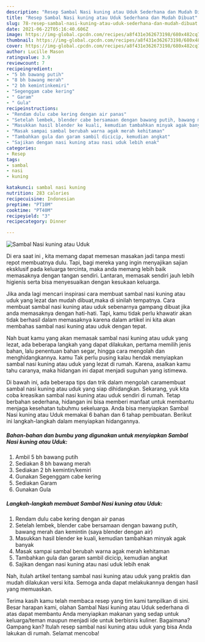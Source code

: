 ```yaml
---
description: "Resep Sambal Nasi kuning atau Uduk Sederhana dan Mudah Dibuat"
title: "Resep Sambal Nasi kuning atau Uduk Sederhana dan Mudah Dibuat"
slug: 78-resep-sambal-nasi-kuning-atau-uduk-sederhana-dan-mudah-dibuat
date: 2021-06-22T05:16:40.606Z
image: https://img-global.cpcdn.com/recipes/a8f431e362673198/680x482cq70/sambal-nasi-kuning-atau-uduk-foto-resep-utama.jpg
thumbnail: https://img-global.cpcdn.com/recipes/a8f431e362673198/680x482cq70/sambal-nasi-kuning-atau-uduk-foto-resep-utama.jpg
cover: https://img-global.cpcdn.com/recipes/a8f431e362673198/680x482cq70/sambal-nasi-kuning-atau-uduk-foto-resep-utama.jpg
author: Lucille Mason
ratingvalue: 3.9
reviewcount: 7
recipeingredient:
- "5 bh bawang putih"
- "8 bh bawang merah"
- "2 bh kemintinkemiri"
- "Segenggam cabe kering"
- " Garam"
- " Gula"
recipeinstructions:
- "Rendam dulu cabe kering dengan air panas"
- "Setelah lembek, blender cabe bersamaan dengan bawang putih, bawang merah dan kemintin (saya blender dengan air)"
- "Masukkan hasil blender ke kuali, kemudian tambahkan minyak agak banyak"
- "Masak sampai sambal berubah warna agak merah kehitaman"
- "Tambahkan gula dan garam sambil dicicip, kemudian angkat"
- "Sajikan dengan nasi kuning atau nasi uduk lebih enak"
categories:
- Resep
tags:
- sambal
- nasi
- kuning

katakunci: sambal nasi kuning 
nutrition: 283 calories
recipecuisine: Indonesian
preptime: "PT10M"
cooktime: "PT40M"
recipeyield: "3"
recipecategory: Dinner

---
```



![Sambal Nasi kuning atau Uduk](https://img-global.cpcdn.com/recipes/a8f431e362673198/680x482cq70/sambal-nasi-kuning-atau-uduk-foto-resep-utama.jpg)

Di era  saat ini , kita memang dapat memesan masakan jadi tanpa mesti repot membuatnya dulu. Tapi, bagi mereka yang ingin menyajikan sajian eksklusif pada keluarga tercinta, maka anda memang lebih baik memasaknya dengan tangan sendiri. Lantaran, memasak sendiri jauh lebih higienis serta bisa menyesuaikan dengan kesukaan keluarga.

Jika anda lagi mencari inspirasi cara membuat sambal nasi kuning atau uduk yang lezat dan mudah dibuat,maka di sinilah tempatnya. Cara membuat sambal nasi kuning atau uduk  sebenarnya gampang dibuat jika anda memasaknya dengan hati-hati. Tapi, kamu tidak perlu khawatir akan tidak berhasil dalam memasaknya 
karena dalam artikel ini kita akan membahas sambal nasi kuning atau uduk dengan tepat.  



Nah buat kamu yang akan memasak sambal nasi kuning atau uduk yang lezat, ada beberapa langkah yang dapat dilakukan, pertama memilih jenis bahan, lalu penentuan bahan segar, hingga cara mengolah dan menghidangkannya. kamu Tak perlu pusing kalau hendak menyiapkan sambal nasi kuning atau uduk yang lezat di rumah. Karena, asalkan kamu  tahu caranya, maka hidangan ini dapat menjadi suguhan yang istimewa.

Di bawah ini, ada beberapa tips dan trik dalam mengolah caramembuat sambal nasi kuning atau uduk yang siap dihidangkan. Sekarang, yuk kita coba kreasikan sambal nasi kuning atau uduk sendiri di rumah. Tetap berbahan sederhana, hidangan ini bisa memberi manfaat untuk membantu menjaga kesehatan tubuhmu sekeluarga. Anda bisa menyiapkan Sambal Nasi kuning atau Uduk memakai 6 bahan dan 6 tahap pembuatan. Berikut ini langkah-langkah dalam menyiapkan hidangannya.

<!--inarticleads1-->

##### Bahan-bahan dan bumbu yang digunakan untuk menyiapkan Sambal Nasi kuning atau Uduk:

1. Ambil 5 bh bawang putih
1. Sediakan 8 bh bawang merah
1. Sediakan 2 bh kemintin/kemiri
1. Gunakan Segenggam cabe kering
1. Sediakan  Garam
1. Gunakan  Gula




<!--inarticleads2-->

##### Langkah-langkah membuat Sambal Nasi kuning atau Uduk:

1. Rendam dulu cabe kering dengan air panas
1. Setelah lembek, blender cabe bersamaan dengan bawang putih, bawang merah dan kemintin (saya blender dengan air)
1. Masukkan hasil blender ke kuali, kemudian tambahkan minyak agak banyak
1. Masak sampai sambal berubah warna agak merah kehitaman
1. Tambahkan gula dan garam sambil dicicip, kemudian angkat
1. Sajikan dengan nasi kuning atau nasi uduk lebih enak




Nah, itulah artikel tentang  sambal nasi kuning atau uduk  yang praktis dan mudah dilakukan versi kita. Semoga anda dapat melakukannya dengan hasil yang memuaskan. 

Terima kasih kamu telah membaca resep yang tim kami tampilkan di sini. Besar harapan kami, olahan  Sambal Nasi kuning atau Uduk sederhana di atas dapat membantu Anda menyiapkan makanan yang sedap untuk keluarga/teman maupun menjadi ide untuk berbisnis kuliner. Bagaimana? Gampang kan? Itulah resep sambal nasi kuning atau uduk yang bisa Anda lakukan di rumah. Selamat mencoba!

